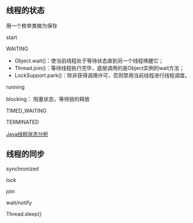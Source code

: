 



## 线程的状态

用一个枚举类做为保存

start

WAITING

- Object.wait()：使当前线程处于等待状态直到另一个线程唤醒它；
- Thread.join()：等待线程执行完毕，底层调用的是Object实例的wait方法；
- LockSupport.park()：除非获得调用许可，否则禁用当前线程进行线程调度。

running

blocking： 阻塞状态，等待锁的释放

TIMED_WAITING

TERMINATED

[Java线程状态分析](https://fangjian0423.github.io/2016/06/04/java-thread-state/)



## 线程的同步

synchronized

lock

join

wait/notify



Thread.sleep()

